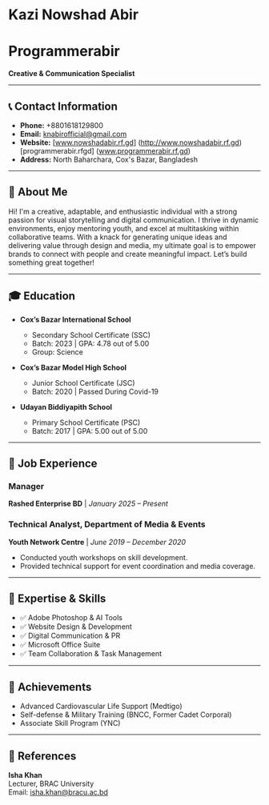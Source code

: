 # Kazi Nowshad Abir
# Programmerabir
**Creative & Communication Specialist**

---

## 📞 Contact Information
- **Phone:** +8801618129800
- **Email:** knabirofficial@gmail.com
- **Website:** [www.nowshadabir.rf.gd]
(http://www.nowshadabir.rf.gd)
[programmerabir.rfgd]
(www.programmerabir.rf.gd)
- **Address:** North Baharchara, Cox's Bazar, Bangladesh

---

## 👋 About Me
Hi! I'm a creative, adaptable, and enthusiastic individual with a strong passion for visual storytelling and digital communication. I thrive in dynamic environments, enjoy mentoring youth, and excel at multitasking within collaborative teams. With a knack for generating unique ideas and delivering value through design and media, my ultimate goal is to empower brands to connect with people and create meaningful impact. Let’s build something great together!

---

## 🎓 Education
- **Cox’s Bazar International School**
  - Secondary School Certificate (SSC)
  - Batch: 2023 | GPA: 4.78 out of 5.00
  - Group: Science

- **Cox’s Bazar Model High School**
  - Junior School Certificate (JSC)
  - Batch: 2020 | Passed During Covid-19

- **Udayan Biddiyapith School**
  - Primary School Certificate (PSC)
  - Batch: 2017 | GPA: 5.00 out of 5.00

---

## 💼 Job Experience

### Manager
**Rashed Enterprise BD** | *January 2025 – Present*  

### Technical Analyst, Department of Media & Events  
**Youth Network Centre** | *June 2019 – December 2020*  
- Conducted youth workshops on skill development.  
- Provided technical support for event coordination and media coverage.

---

## 🧠 Expertise & Skills
- ✅ Adobe Photoshop & AI Tools  
- ✅ Website Design & Development  
- ✅ Digital Communication & PR  
- ✅ Microsoft Office Suite  
- ✅ Team Collaboration & Task Management

---

## 🏅 Achievements
- Advanced Cardiovascular Life Support (Medtigo)  
- Self-defense & Military Training (BNCC, Former Cadet Corporal)  
- Associate Skill Program (YNC)

---

## 🧾 References

**Isha Khan**  
Lecturer, BRAC University  
Email: isha.khan@bracu.ac.bd
